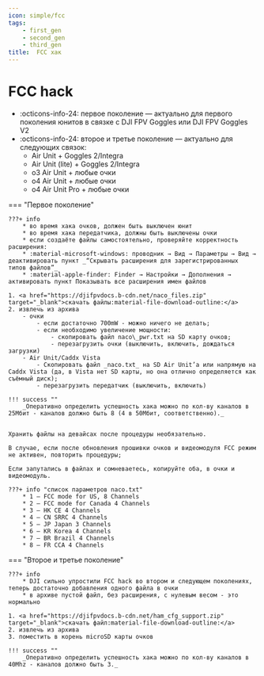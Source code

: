 ```yaml
---
icon: simple/fcc
tags:
    - first_gen
    - second_gen
    - third_gen
title:  FCC хак
---
```

# FCC hack

* :octicons-info-24: первое поколение &mdash; актуально для первого поколения юнитов в связке с DJI FPV Goggles или DJI FPV Goggles V2
* :octicons-info-24: второе и третье поколение — актуально для следующих связок:
    - Air Unit + Goggles 2/Integra
    - Air Unit (lite) + Goggles 2/Integra
    - o3 Air Unit + любые очки
    - o4 Air Unit + любые очки
    - o4 Air Unit Pro + любые очки

=== "Первое поколение"
    
    
    ???+ info
        * во время хака очков, должен быть выключен юнит
        * во время хака передатчика, должны быть выключены очки
        * если создаёте файлы самостоятельно, проверяйте корректность расширения:
        * :material-microsoft-windows: проводник → Вид → Параметры → Вид → деактивировать пункт _“Скрывать расширения для зарегистрированных типов файлов”_
        * :material-apple-finder: Finder → Настройки → Дополнения → активировать пункт Показывать все расширения имен файлов

    1. <a href="https://djifpvdocs.b-cdn.net/naco_files.zip" target="_blank">скачать файлы:material-file-download-outline:</a>
    2. извлечь из архива
        - oчки
            - если достаточно 700mW - можно ничего не делать;
            - если необходимо увеличение мощности:
                - скопировать файл naco\_pwr.txt на SD карту очков;
                - перезагрузить очки (выключить, включить, дождаться загрузки)
        - Air Unit/Caddx Vista
            - Скопировать файл _naco.txt_ на SD Air Unit’а или напрямую на Caddx Vista (да, в Vista нет SD карты, но она отлично определяется как съёмный диск);
            - перезагрузить передатчик (выключить, включить)

    !!! success ""
        _Оперативно определить успешность хака можно по кол-ву каналов в 25Мбит - каналов должно быть 8 (4 в 50Мбит, соответственно)._


    Хранить файлы на девайсах после процедуры необязательно.

    В случае, если после обновления прошивки очков и видеомодуля FCC режим не активен, повторить процедуры;

    Если запутались в файлах и сомневаетесь, копируйте оба, в очки и видеомодуль.

    ???+ info "список параметров naco.txt"
        * 1 – FCC mode for US, 8 Channels
        * 2 – FCC mode for Canada 4 Channels
        * 3 – HK CE 4 Channels
        * 4 – CN SRRC 4 Channels
        * 5 – JP Japan 3 Channels
        * 6 – KR Korea 4 Channels
        * 7 – BR Brazil 4 Channels
        * 8 – FR CCA 4 Channels

=== "Второе и третье поколение"
    
    ???+ info
        * DJI сильно упростили FCC hack во втором и следующем поколениях, теперь достаточно добавления одного файла в очки
        * в архиве пустой файл, без расширения, с нулевым весом - это нормально

    1. <a href="https://djifpvdocs.b-cdn.net/ham_cfg_support.zip" target="_blank">скачать файл:material-file-download-outline:</a>
    2. извлечь из архива
    3. поместить в корень microSD карты очков

    !!! success ""
        _Оперативно определить успешность хака можно по кол-ву каналов в 40Mhz - каналов должно быть 3._